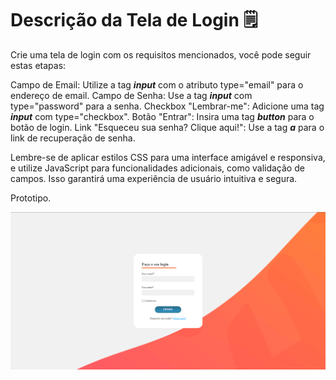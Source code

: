 # Descrição da Tela de Login 🗒️
Crie uma tela de login com os requisitos mencionados, você pode seguir estas etapas:

Campo de Email: Utilize a tag ***input*** com o atributo type="email" para o endereço de email. 
Campo de Senha: Use a tag ***input*** com type="password" para a senha.
Checkbox "Lembrar-me": Adicione uma tag ***input*** com type="checkbox". 
Botão "Entrar": Insira uma tag ***button*** para o botão de login. 
Link "Esqueceu sua senha? Clique aqui!": Use a tag ***a*** para o link de recuperação de senha. 

Lembre-se de aplicar estilos CSS para uma interface amigável e responsiva, e utilize JavaScript para funcionalidades adicionais, como validação de campos. Isso garantirá uma experiência de usuário intuitiva e segura.

Prototipo.

![Prototipo](../Primeiro-Projeto/image/prototipo.png)